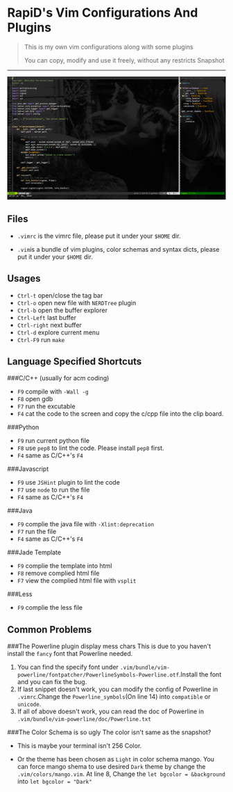 RapiD's Vim Configurations And Plugins
======================================

>   This is my own vim configurations along with some plugins
>
>   You can copy, modify and use it freely, without any restricts
Snapshot
--------
![Snapshot](./snapshot.png)

Files
-----
*   `.vimrc` is the vimrc file, please put it under your `$HOME` dir.

*   `.vim`is a bundle of vim plugins, color schemas and syntax dicts, please put it under your `$HOME` dir.

Usages
------
*   `Ctrl-t` open/close the tag bar
*   `Ctrl-o` open new file with `NERDTree` plugin
*   `Ctrl-b` open the buffer explorer
*   `Ctrl-Left` last buffer
*   `Ctrl-right` next buffer
*   `Ctrl-d` explore current menu
*   `Ctrl-F9` run `make`

Language Specified Shortcuts
----------------------------
###C/C++ (usually for acm coding)
*   `F9` compile with `-Wall -g`
*   `F8` open gdb
*   `F7` run the excutable
*   `F4` cat the code to the screen and copy the c/cpp file into the clip board.

###Python
*   `F9` run current python file
*   `F8` use `pep8` to lint the code. Please install `pep8` first.
*   `F4` same as C/C++'s `F4`

###Javascript
*   `F9` use `JSHint` plugin to lint the code
*   `F7` use `node` to run the file
*   `F4` same as C/C++'s `F4`

###Java
*   `F9` complie the java file with `-Xlint:deprecation`
*   `F7` run the file
*   `F4` same as C/C++'s `F4`

###Jade Template
*   `F9` complie the template into html
*   `F8` remove complied html file
*   `F7` view the complied html file with `vsplit`

###Less
*   `F9` complie the less file

Common Problems
---------------
###The Powerline plugin display mess chars
This is due to you haven't install the `fancy` font that Powerline needed.

1.  You can find the specify font under `.vim/bundle/vim-powerline/fontpatcher/PowerlineSymbols-Powerline.otf`.Install the font and you can fix the bug.
2.  If last snippet doesn't work, you can modify the config of Powerline in `.vimrc`.Change the `Powerline_symbols`(On line 14) into `compatible` or `unicode`.
3.  If all of above doesn't work, you can read the doc of Powerline in `.vim/bundle/vim-powerline/doc/Powerline.txt`

###The Color Schema is so ugly
The color isn't same as the snapshot?

*   This is maybe your terminal isn't 256 Color.

*   Or the theme has been chosen as `Light` in color schema mango. You can force mango shema to use desired `Dark` theme by change the `.vim/colors/mango.vim`. At line 8, Change the `let bgcolor = &background` into `let bgcolor = "Dark"`
